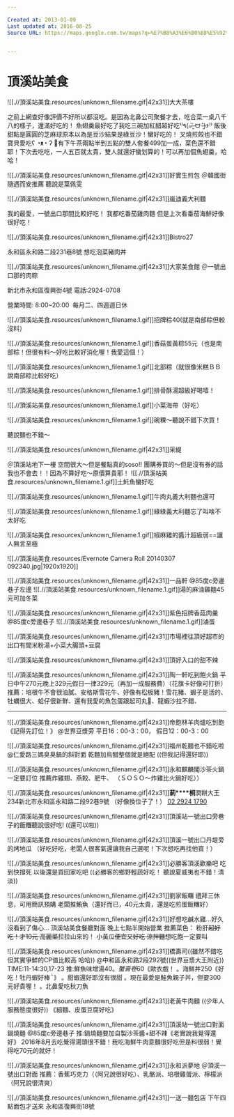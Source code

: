 ```yaml
---

Created at: 2013-01-09
Last updated at: 2016-08-25
Source URL: https://maps.google.com.tw/maps?q=%E7%B8%A3%E6%B0%B8%E5%92%8C%E5%B8%82%E6%B0%B8%E8%B2%9E%E8%B7%AF349%E8%99%9F&ie=UTF-8&hq=&hnear=0x3442a9dcad62fff1:0xe140bd5295339878,234%E6%96%B0%E5%8C%97%E5%B8%82%E6%B0%B8%E5%92%8C%E5%8D%80%E6%B0%B8%E8%B2%9E%E8%B7%AF349%E8%99%9F&gl=tw&ei=HSrKUcWII8H0kQWjuYG4CQ&ved=0CC4Q8gEwAA


---
```


# 頂溪站美食


![[.//頂溪站美食.resources/unknown_filename.gif\|42x31]]大大茶樓

之前上網查好像評價不好所以都沒吃。是因為北鼻公司聚餐才去，吃合菜一桌八千八的樣子，還滿好吃的！
魚翅羹最好吃了我吃三碗加紅醋超好吃⁽⁽٩(๑˃̶͈̀ ᗨ ˂̶͈́)۶⁾⁾
飯後甜點是圓圓的芝麻球原本以為是豆沙結果是綠豆沙！蠻好吃的！
叉燒煎餃也不錯寶貝愛吃ʕ ◔ᴥ◔ ʔ
💟有下午茶兩點半到五點的雙人套餐499加一成，菜色還不錯耶！下次去吃吃，一人五百就太貴，雙人就還好蠻划算的！可以再加個魚翅羹，哈哈！

![[.//頂溪站美食.resources/unknown_filename.gif\|42x31]]好實生煎包
＠韓國街
隨遇而安推薦
聽說是葉佩雯

![[.//頂溪站美食.resources/unknown_filename.gif\|42x31]]嵐迪義大利麵

我的最愛，一號出口那間比較好吃！
我都吃番茄雞肉麵
但是上次看番茄海鮮好像很好吃！

![[.//頂溪站美食.resources/unknown_filename.gif\|42x31]]Bistro27

永和區永和路二段231巷8號
想吃泡菜豬肉丼

![[.//頂溪站美食.resources/unknown_filename.gif\|42x31]]大家美食館
＠一號出口那的肉粽

新北市永和區復興街4號
電話:2924-0708

營業時間: 8:00~20:00  每月二、四週週日休

![[.//頂溪站美食.resources/unknown_filename.1.gif]]招牌粽40(就是南部粽但較沒料）

![[.//頂溪站美食.resources/unknown_filename.1.gif]]香菇蛋黃粽55元（也是南部粽！但很有料～好吃比較好消化喔！我愛這個！）

![[.//頂溪站美食.resources/unknown_filename.1.gif]]北部粽（就很像米糕ＢＢ說南部粽比較好吃）

![[.//頂溪站美食.resources/unknown_filename.1.gif]]排骨酥湯超級好喝噎！

![[.//頂溪站美食.resources/unknown_filename.1.gif]]小菜海帶（好吃）

![[.//頂溪站美食.resources/unknown_filename.1.gif]]碗粿〜聽說不錯下次買！

聽說麵也不錯～

![[.//頂溪站美食.resources/unknown_filename.gif\|42x31]]采緹

＠頂溪站地下一樓
空間很大～但是餐點真的soso!!
團購券買的～但是沒有券的話我也不會去！！因為不算好吃～原價算貴耶！
![[.//頂溪站美食.resources/unknown_filename.1.gif]]土魠魚蠻好吃

![[.//頂溪站美食.resources/unknown_filename.1.gif]]牛肉丸義大利麵也還可

![[.//頂溪站美食.resources/unknown_filename.1.gif]]綠綠義大利麵忘了叫啥不太好吃

![[.//頂溪站美食.resources/unknown_filename.1.gif]]椒麻雞的醬汁超級弱==讓人無言至極

![[.//頂溪站美食.resources/Evernote Camera Roll 20140307 092340.jpg\|1920x1920]]

![[.//頂溪站美食.resources/unknown_filename.gif\|42x31]]一品軒
@85度c旁邊巷子左邊
![[.//頂溪站美食.resources/unknown_filename.1.gif]]湯的麻油雞麵45元可加冬菜

![[.//頂溪站美食.resources/unknown_filename.gif\|42x31]]紫色招牌香菇肉羹
@85度c旁邊巷子
![[.//頂溪站美食.resources/unknown_filename.1.gif]]滷蛋

![[.//頂溪站美食.resources/unknown_filename.gif\|42x31]]市場裡往頂好超市的出口有間米粉湯+小菜大腸頭+豆腐

![[.//頂溪站美食.resources/unknown_filename.gif\|42x31]]頂好入口的甜不辣

![[.//頂溪站美食.resources/unknown_filename.gif\|42x31]]陶一軒吃到飽火鍋
平日中午270元晚上329元假日一律329元（再加一成服務費）（花旗卡好像可打折）
推薦：培根牛不會很油膩、安格斯雪花牛、好像有松板豬！雪花豬、蝦子是活的、牡蠣很大、蛤仔很新鮮、還有我愛的魚包蛋跟起司丸、龍蝦沙拉不錯、

* * *

![[.//頂溪站美食.resources/unknown_filename.gif\|42x31]]帝飽林羊肉爐吃到飽
｟記得先訂位！｠
@世界豆漿旁
平日16：00-3：00，
假日12：00-3：00

![[.//頂溪站美食.resources/unknown_filename.gif\|42x31]]福州乾麵也不錯吃啦
@仁愛路三媽臭臭鍋的斜對面
乾麵加烏醋整個就是絕配
((但我記得還好耶))

![[.//頂溪站美食.resources/unknown_filename.gif\|42x31]]永和麒麟閣沙茶火鍋
一定要訂位
推薦炸雞翅、燕餃、肥牛、
（ＳＯＳＯ～炸雞比火鍋好吃））

![[.//頂溪站美食.resources/unknown_filename.gif\|42x31]]**莿****桐**潤餅大王
234新北市永和區永和路二段92巷9號 （好像換位子了！）
[02 2924 1790](tel:02%202924%201790) 

![[.//頂溪站美食.resources/unknown_filename.gif\|42x31]]頂溪站一號出口旁巷子的飯糰聽說很好吃!
((還可以啦))

![[.//頂溪站美食.resources/unknown_filename.gif\|42x31]]頂溪一號出口丹堤旁的烤地瓜
（好吃好吃，老闆人很客氣還讓我自己選呢！下次想吃再找他買！）

![[.//頂溪站美食.resources/unknown_filename.gif\|42x31]]必勝客頂溪歡樂吧
吃到快撐死 以後還是買回家吃吧
((必勝客的鄉野輕蔬好吃！
聽說夏威夷也不錯！清淡))

![[.//頂溪站美食.resources/unknown_filename.gif\|42x31]]劉家飯糰
禮拜三休息，可用簡訊預購
老闆推鮪魚（還好而已，40元太貴，還是吃煎蛋飯糰好）

![[.//頂溪站美食.resources/unknown_filename.gif\|42x31]]好想吃鹹水雞...好久沒看到了傷心...
頂溪站美食餐廳對面
晚上七點半開始營業
推薦菜色：
粉肝~~超好吃！才10元
高麗菜~~拉拉山來的！
小黃瓜~~便宜又好吃
涼拌麵~~想吃飽一定要叫

![[.//頂溪站美食.resources/unknown_filename.gif\|42x31]]橋壽司((雖然不錯吃 但其實爭鮮的CP值比較高 哈哈))
@中和區永和路2段292號((世界豆漿大王附近))
TIME:11-14:30,17-23
推:鮮魚味增湯$40
。蟹膏卷$60｟歐衣戲！
。海鮮丼250｟好吃！牡丹蝦好棒｠
。甜蝦還好耶沒有很甜
。現在最愛是鮭魚親子丼，但要300元好貴喔！
。北鼻愛吃秋刀魚

![[.//頂溪站美食.resources/unknown_filename.gif\|42x31]]老黃牛肉麵
((少年人服務態度很好))
｟細麵、皮蛋豆腐好吃｠

![[.//頂溪站美食.resources/unknown_filename.gif\|42x31]]頂溪站一號出口對面鍋燒麵
@85度c旁邊巷子
推:鍋燒麵要加自製沙茶醬+甜不辣｟老實說我覺得還好｠
2016年8月去吃覺得湯頭很不錯！我吃海鮮牛肉意麵很好吃但是料很弱！覺得吃70元的就好！

![[.//頂溪站美食.resources/unknown_filename.gif\|42x31]]永和派夢地
＠頂溪一號出口對面
推薦：香蕉巧克力（（阿兄說很好吃）、乳酪派、培根雞蛋派、檸檬派（阿兄說很清爽）

![[.//頂溪站美食.resources/unknown_filename.gif\|42x31]]一送一麵包店
下午四點面包才送來
永和區復興街18號

